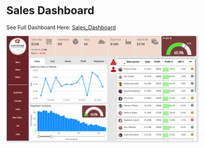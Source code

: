 # Sales Dashboard

See Full Dashboard Here: [Sales_Dashboard](https://app.powerbi.com/view?r=eyJrIjoiNzIxNzgzY2ItZmI1Ni00OTQyLTg2ZTctZmFjNTI1NDRhNjBkIiwidCI6ImVmN2Y1ZThhLTM2NmQtNDI5OS04Y2U4LTE1NDVlMThmNDI4NiJ9)

![Sales Dashboard](Sales%20Dashboard_Screenshot.png)
